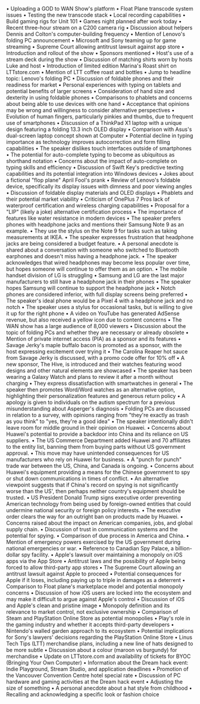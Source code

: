 • Uploading a GOD to WAN Show's platform
• Float Plane transcode system issues
• Testing the new transcode stack
• Local recording capabilities
• Build gaming rigs for Unit 101
• Games night planned after work today
• Recent three-hour stream on a C200 camera rig
• Discussion about helpers Dennis and Colton's computer-building frequency
• Mention of Lenovo's folding PC announcement
• Microsoft and Sony teaming up for game streaming
• Supreme Court allowing antitrust lawsuit against app store
• Introduction and rollout of the show
• Sponsors mentioned
• Host's use of a stream deck during the show
• Discussion of matching shirts worn by hosts Luke and host
• Introduction of limited edition Marina's Roast shirt on LTTstore.com
• Mention of LTT coffee roast and bottles
• Jump to headline topic: Lenovo's folding PC
• Discussion of foldable phones and their readiness for market
• Personal experiences with typing on tablets and potential benefits of larger screens
• Consideration of hand size and dexterity in using foldable phones
• Comparisons to phablets and concerns about being able to use devices with one hand
• Acceptance that opinions may be wrong and willingness to consider alternative perspectives
• Evolution of human fingers, particularly pinkies and thumbs, due to frequent use of smartphones
• Discussion of a ThinkPad X1 laptop with a unique design featuring a folding 13.3 inch OLED display
• Comparison with Asus's dual-screen laptop concept shown at Computer
• Potential decline in typing importance as technology improves autocorrection and form filling capabilities
• The speaker dislikes touch interfaces outside of smartphones
• The potential for auto-complete typing to become as ubiquitous as shorthand notation
• Concerns about the impact of auto-complete on typing skills and efficiency
• Discussion of Swift Key's predictive texting capabilities and its potential integration into Windows devices
• Jokes about a fictional "flop plane" April Fool's prank
• Review of Lenovo's foldable device, specifically its display issues with dimness and poor viewing angles
• Discussion of foldable display materials and OLED displays
• Phablets and their potential market viability
• Criticism of OnePlus 7 Pros lack of waterproof certification and wireless charging capabilities
• Proposal for a "LIP" (likely a joke) alternative certification process
• The importance of features like water resistance in modern devices
• The speaker prefers phones with headphone jacks and mentions their Samsung Note 9 as an example.
• They use the stylus on the Note 9 for tasks such as taking measurements at IKEA.
• The speaker expresses frustration that headphone jacks are being considered a budget feature.
• A personal anecdote is shared about a conversation with someone who switched to Bluetooth earphones and doesn't miss having a headphone jack.
• The speaker acknowledges that wired headphones may become less popular over time, but hopes someone will continue to offer them as an option.
• The mobile handset division of LG is struggling
• Samsung and LG are the last major manufacturers to still have a headphone jack in their phones
• The speaker hopes Samsung will continue to support the headphone jack
• Notch phones are considered inferior, with full display screens being preferred
• The speaker's ideal phone would be a Pixel 4 with a headphone jack and no notch
• The speaker uses a stylus for occasional tasks, but is willing to give it up for the right phone
• A video on YouTube has generated AdSense revenue, but also received a yellow icon due to content concerns
• The WAN show has a large audience of 8,000 viewers
• Discussion about the topic of folding PCs and whether they are necessary or already obsolete
• Mention of private internet access (PIA) as a sponsor and its features
• Savage Jerky's maple buffalo bacon is promoted as a sponsor, with the host expressing excitement over trying it
• The Carolina Reaper hot sauce from Savage Jerky is discussed, with a promo code offer for 10% off
• A new sponsor, The Hive, is introduced and their watches featuring wood designs and other natural elements are showcased
• The speaker has been wearing a Galaxy Watch and plans to review it after a month without charging
• They express dissatisfaction with smartwatches in general
• The speaker then promotes Word/Word watches as an alternative option, highlighting their personalization features and generous return policy
• A apology is given to individuals on the autism spectrum for a previous misunderstanding about Asperger's diagnosis
• Folding PCs are discussed in relation to a survey, with opinions ranging from "they're exactly as trash as you think" to "yes, they're a good idea"
• The speaker intentionally didn't leave room for middle ground in their opinion on Huawei.
• Concerns about Huawei's potential to provide a backdoor into China and its reliance on US suppliers.
• The US Commerce Department added Huawei and 70 affiliates to the entity list, banning them from buying parts without US government approval.
• This move may have unintended consequences for US manufacturers who rely on Huawei for business.
• A "punch for punch" trade war between the US, China, and Canada is ongoing.
• Concerns about Huawei's equipment providing a means for the Chinese government to spy or shut down communications in times of conflict.
• An alternative viewpoint suggests that if China's record on spying is not significantly worse than the US', then perhaps neither country's equipment should be trusted.
• US President Donald Trump signs executive order preventing American technology from being used by foreign-owned entities that could undermine national security or foreign policy interests.
• The executive order clears the way for an outright ban on products made by Huawei.
• Concerns raised about the impact on American companies, jobs, and global supply chain.
• Discussion of trust in communication systems and the potential for spying.
• Comparison of due process in America and China.
• Mention of emergency powers exercised by the US government during national emergencies or war.
• Reference to Canadian Spy Palace, a billion-dollar spy facility.
• Apple's lawsuit over maintaining a monopoly on iOS apps via the App Store
• Antitrust laws and the possibility of Apple being forced to allow third-party app stores
• The Supreme Court allowing an antitrust lawsuit against Apple to proceed
• Potential consequences for Apple if it loses, including paying up to triple in damages as a deterrent
• Comparison to Float plane's marketplace model and potential monopoly concerns
• Discussion of how iOS users are locked into the ecosystem and may make it difficult to argue against Apple's control
• Discussion of iOS and Apple's clean and pristine image
• Monopoly definition and its relevance to market control, not exclusive ownership
• Comparison of Steam and PlayStation Online Store as potential monopolies
• Play's role in the gaming industry and whether it accepts third-party developers
• Nintendo's walled garden approach to its ecosystem
• Potential implications for Sony's lawyers' decisions regarding the PlayStation Online Store
• Linus Tech Tips (LTT) merchandise plans, including a new line of hats designed to be more subtle
• Discussion about a colour (maroon vs burgundy) for merchandise
• Update on LTTstore.com and availability of tickets for BYOC (Bringing Your Own Computer)
• Information about the Dream hack event: Indie Playground, Stream Studio, and application deadlines
• Promotion of the Vancouver Convention Centre hotel special rate
• Discussion of PC hardware and gaming activities at the Dream hack event
• Adjusting the size of something
• A personal anecdote about a hat style from childhood
• Recalling and acknowledging a specific look or fashion choice